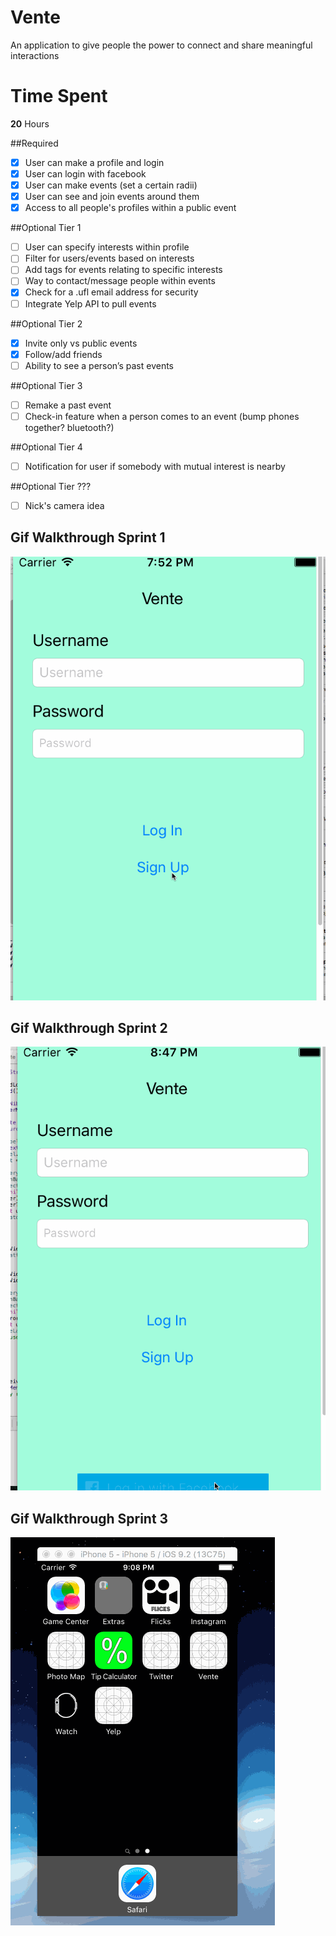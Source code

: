 # Vente
An application to give people the power to connect and share meaningful interactions

# Time Spent
**20** Hours

##Required
- [X] User can make a profile and login
- [X] User can login with facebook
- [X] User can make events (set a certain radii)
- [X] User can see and join events around them
- [X] Access to all people's profiles within a public event

##Optional Tier 1
- [ ] User can specify interests within profile
- [ ] Filter for users/events based on interests
- [ ] Add tags for events relating to specific interests
- [ ] Way to contact/message people within events
- [X] Check for a .ufl email address for security
- [ ] Integrate Yelp API to pull events

##Optional Tier 2
- [X] Invite only vs public events
- [X] Follow/add friends
- [ ] Ability to see a person’s past events

##Optional Tier 3
- [ ] Remake a past event
- [ ] Check-in feature when a person comes to an event (bump phones together? bluetooth?)

##Optional Tier 4
- [ ] Notification for user if somebody with mutual interest is nearby

##Optional Tier ???
- [ ] Nick's camera idea 

## Gif Walkthrough Sprint 1

<img src='Vente1.gif' title='Video Walkthrough' width='' alt='Video Walkthrough' />

## Gif Walkthrough Sprint 2

<img src='Vente2.gif' title='Video Walkthrough' width='' alt='Video Walkthrough' />

## Gif Walkthrough Sprint 3

<img src='Sprint 3.gif' title='Video Walkthrough' width='' alt='Video Walkthrough' />
